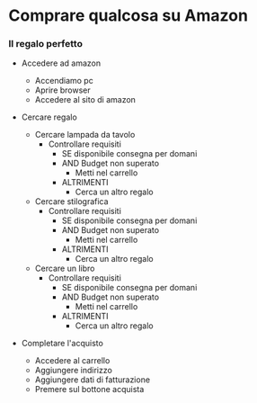 # Comprare qualcosa su Amazon

### Il regalo perfetto

- Accedere ad amazon
    - Accendiamo pc
    - Aprire browser
    - Accedere al sito di amazon
    
- Cercare regalo
    - Cercare lampada da tavolo
        - Controllare requisiti
            - SE disponibile consegna per domani 
            - AND Budget non superato 
                - Metti nel carrello 
            - ALTRIMENTI
                - Cerca un altro regalo
    - Cercare stilografica
        - Controllare requisiti
            - SE disponibile consegna per domani 
            - AND Budget non superato 
                - Metti nel carrello 
            - ALTRIMENTI
                - Cerca un altro regalo
    - Cercare un libro
        - Controllare requisiti
            - SE disponibile consegna per domani 
            - AND Budget non superato 
                - Metti nel carrello 
            - ALTRIMENTI
                - Cerca un altro regalo

- Completare l'acquisto
    - Accedere al carrello
    - Aggiungere indirizzo
    - Aggiungere dati di fatturazione 
    - Premere sul bottone acquista
